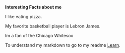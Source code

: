 **Interesting Facts about me**

I like eating pizza.

My favorite basketball player is Lebron James.

Im a fan of the Chicago Whitesox

To understand my markdown to go to my readme [Learn](https://github.com/okob93/Markdown/blob/main/README.md).
